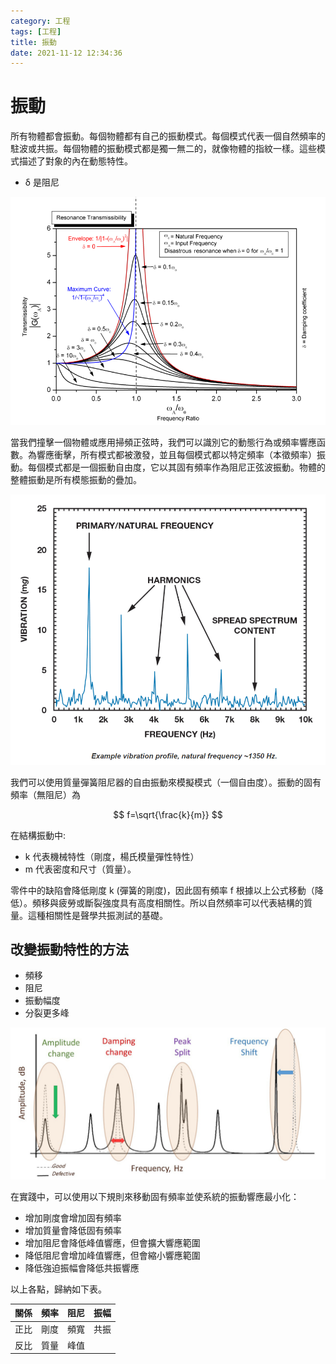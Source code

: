 ```yaml
---
category: 工程
tags: [工程]
title: 振動
date: 2021-11-12 12:34:36
---
```


# 振動

所有物體都會振動。每個物體都有自己的振動模式。每個模式代表一個自然頻率的駐波或共振。每個物體的振動模式都是獨一無二的，就像物體的指紋一樣。這些模式描述了對象的內在動態特性。

- δ 是阻尼

![](../assets/img/misc/resonance.png)

當我們撞擊一個物體或應用掃頻正弦時，我們可以識別它的動態行為或頻率響應函數。為響應衝擊，所有模式都被激發，並且每個模式都以特定頻率（本徵頻率）振動。每個模式都是一個振動自由度，它以其固有頻率作為阻尼正弦波振動。物體的整體振動是所有模態振動的疊加。

![](../assets/img/misc/harmonics.png)

我們可以使用質量彈簧阻尼器的自由振動來模擬模式（一個自由度）。振動的固有頻率（無阻尼）為

 $$ f=\sqrt{\frac{k}{m}} $$
 
在結構振動中:
 - k 代表機械特性（剛度，楊氏模量彈性特性）
 - m 代表密度和尺寸（質量）。

零件中的缺陷會降低剛度 k (彈簧的剛度)，因此固有頻率 f 根據以上公式移動（降低）。頻移與疲勞或斷裂強度具有高度相關性。所以自然頻率可以代表結構的質量。這種相關性是聲學共振測試的基礎。

## 改變振動特性的方法

- 頻移
- 阻尼
- 振動幅度
- 分裂更多峰


![](../assets/img/misc/theory.png)

在實踐中，可以使用以下規則來移動固有頻率並使系統的振動響應最小化：

 - 增加剛度會增加固有頻率
 - 增加質量會降低固有頻率
 - 增加阻尼會降低峰值響應，但會擴大響應範圍
 - 降低阻尼會增加峰值響應，但會縮小響應範圍
 - 降低強迫振幅會降低共振響應

以上各點，歸納如下表。

|關係|頻率|阻尼|振幅| 
|:---:|:---:|:---:|:---:|
|正比|剛度|頻寬|共振|
|反比|質量|峰值||